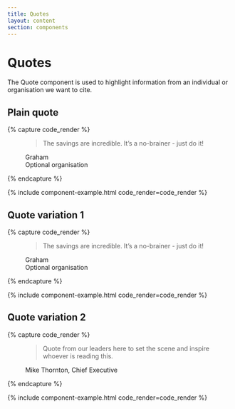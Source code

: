 ```yaml
---
title: Quotes
layout: content
section: components
---
```


# Quotes

The Quote component is used to highlight information from an individual or organisation we want to cite.



## Plain quote

{% capture code_render %}
<figure class="blockquote-wrapper">
  <blockquote class="blockquote">
    <p>The savings are incredible. It’s a no-brainer - just do it!</p>
  </blockquote>
  <figcaption class="blockquote-footer">
    Graham<br>
    <span>Optional organisation</span>
  </figcaption>
</figure>
{% endcapture %}

{% include component-example.html code_render=code_render %}

## Quote variation 1

{% capture code_render %}
<figure class="blockquote-wrapper green">
  <blockquote class="blockquote">
    <p>The savings are incredible. It’s a no-brainer - just do it!</p>
  </blockquote>
  <figcaption class="blockquote-footer">
    Graham<br>
    <span>Optional organisation</span>
  </figcaption>
</figure>
{% endcapture %}

{% include component-example.html code_render=code_render %}

## Quote variation 2

{% capture code_render %}
<div class="blockquote-img yellow">
  <figure class="blockquote-wrapper">
    <blockquote class="blockquote">
      <p>Quote from our leaders here to set the scene and inspire whoever is reading this. </p>
    </blockquote>
    <figcaption class="blockquote-footer">
      Mike Thornton, Chief Executive
    </figcaption>
  </figure>
  <div class="blockquote-bg-img" style="background-image: url('../assets/example-images/quote-img.jpeg');"></div>
</div>
{% endcapture %}

{% include component-example.html code_render=code_render %}
